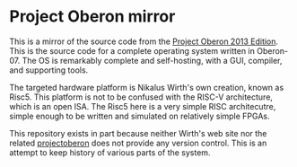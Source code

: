 # Project Oberon mirror

This is a mirror of the source code from the [Project Oberon 2013
Edition](http://people.inf.ethz.ch/wirth/ProjectOberon/index.html). This is the
source code for a complete operating system written in Oberon-07. The OS is
remarkably complete and self-hosting, with a GUI, compiler, and supporting
tools.

The targeted hardware platform is Nikalus Wirth's own creation, known as Risc5.
This platform is not to be confused with the RISC-V architecture, which is
an open ISA. The Risc5 here is a very simple RISC architecutre, simple enough
to be written and simulated on relatively simple FPGAs.

This repository exists in part because neither Wirth's web site nor the
related [projectoberon](http://projectoberon.com) does not provide any version
control. This is an attempt to keep history of various parts of the system.
